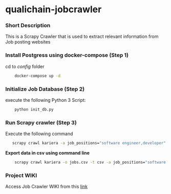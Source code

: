 # qualichain-jobcrawler

### Short Description 

This is a Scrapy Crawler that is used to extract relevant information from Job posting websites

### Install Postgress using docker-compose (Step 1)

cd to *config* folder

```bash
    docker-compose up -d
```

### Initialize Job Database (Step 2)

execute the following Python 3 Script:

```bash
    python init_db.py
```

### Run Scrapy crawler (Step 3)

Execute the following command

```bash
   scrapy crawl kariera -a job_positions="software engineer,developer"
```

**Export data in csv using command line**

```bash
    scrapy crawl kariera -o jobs.csv -t csv -a job_positions="software engineer,developer" 
```

### Project WIKI

Access Job Crawler WIKI from this [link](https://github.com/epu-ntua/qualichain-jobcrawler/wiki)